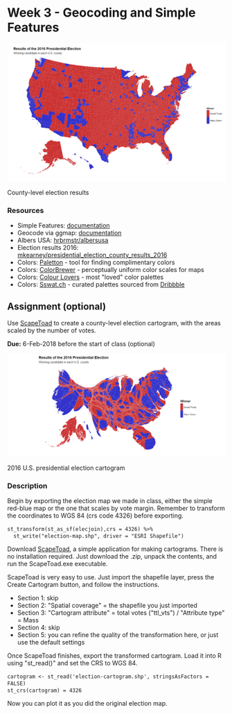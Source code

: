 # Week 3 - Geocoding and Simple Features


![US Election Map](https://github.com/MUSA-620-Spring-2018/MUSA-620-Week-3/blob/master/pres-election-map.png "US Election Map")

County-level election results

### Resources
- Simple Features: [documentation](https://cran.r-project.org/web/packages/sf/sf.pdf)
- Geocode via ggmap: [documentation](https://www.rdocumentation.org/packages/ggmap/versions/2.6.1/topics/geocode)
- Albers USA: [hrbrmstr/albersusa](https://github.com/hrbrmstr/albersusa)
- Election results 2016: [mkearney/presidential_election_county_results_2016](https://github.com/mkearney/presidential_election_county_results_2016)
- Colors: [Paletton](http://paletton.com/) - tool for finding complimentary colors
- Colors: [ColorBrewer](http://colorbrewer2.org) - perceptually uniform color scales for maps
- Colors: [Colour Lovers](http://www.colourlovers.com/palettes/most-loved/all-time/meta) - most "loved" color palettes
- Colors: [Sswat.ch](https://sswat.ch/) - curated palettes sourced from [Dribbble](https://dribbble.com/)

## Assignment (optional)

Use [ScapeToad](https://scapetoad.choros.ch/download.php) to create a county-level election cartogram, with the areas scaled by the number of votes.

**Due:** 6-Feb-2018 before the start of class (optional)

![US Election Cartogram](https://github.com/MUSA-620-Spring-2018/MUSA-620-Week-3/blob/master/election-cartogram.png "US Election Cartogram")

2016 U.S. presidential election cartogram

### Description

Begin by exporting the election map we made in class, either the simple red-blue map or the one that scales by vote margin. Remember to transform the coordinates to WGS 84 (crs code 4326) before exporting.

```
st_transform(st_as_sf(elecjoin),crs = 4326) %>%
  st_write("election-map.shp", driver = "ESRI Shapefile")
```

Download [ScapeToad](https://scapetoad.choros.ch/download.php), a simple application for making cartograms. There is no installation required. Just download the .zip, unpack the contents, and run the ScapeToad.exe executable.

ScapeToad is very easy to use. Just import the shapefile layer, press the Create Cartogram button, and follow the instructions.
- Section 1: skip
- Section 2: "Spatial coverage" = the shapefile you just imported
- Section 3: "Cartogram attribute" = total votes ("ttl_vts") / "Attribute type" = Mass
- Section 4: skip
- Section 5: you can refine the quality of the transformation here, or just use the default settings

Once ScapeToad finishes, export the transformed cartogram. Load it into R using "st_read()" and set the CRS to WGS 84.

```
cartogram <- st_read('election-cartogram.shp', stringsAsFactors = FALSE)
st_crs(cartogram) = 4326
```

Now you can plot it as you did the original election map.

